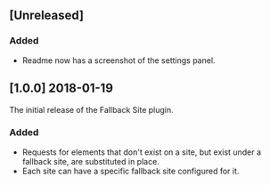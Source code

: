 ## [Unreleased]

### Added
- Readme now has a screenshot of the settings panel.

## [1.0.0] 2018-01-19

The initial release of the Fallback Site plugin.

### Added
- Requests for elements that don't exist on a site, but exist under a fallback site, are substituted in place.
- Each site can have a specific fallback site configured for it.